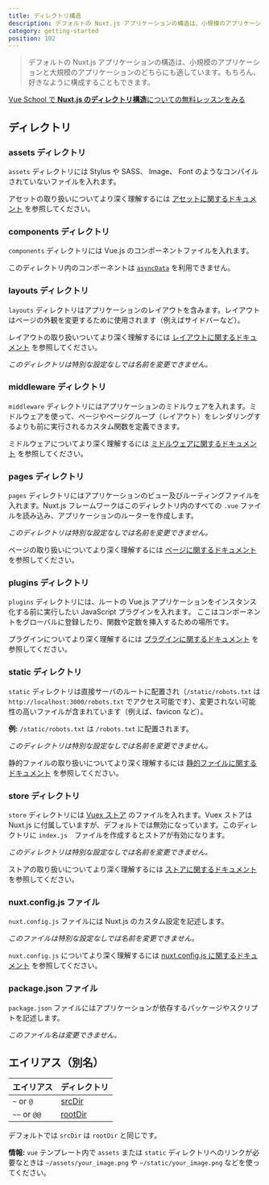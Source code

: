 ```yaml
---
title: ディレクトリ構造
description: デフォルトの Nuxt.js アプリケーションの構造は、小規模のアプリケーションと大規模のアプリケーションのどちらにも適しています。
category: getting-started
position: 102
---
```


> デフォルトの Nuxt.js アプリケーションの構造は、小規模のアプリケーションと大規模のアプリケーションのどちらにも適しています。もちろん、好きなように構成することもできます。

<div class="Promo__Video">
  <a href="https://vueschool.io/lessons/guided-nuxtjs-project-tour?friend=nuxt" target="_blank">
    <p class="Promo__Video__Icon">
      Vue School で <strong>Nuxt.js のディレクトリ構造</strong>についての無料レッスンをみる
    </p>
  </a>
</div>

## ディレクトリ

### assets ディレクトリ

`assets` ディレクトリには Stylus や SASS、 Image、 Font のようなコンパイルされていないファイルを入れます。

アセットの取り扱いについてより深く理解するには [アセットに関するドキュメント](/guide/assets) を参照してください。

### components ディレクトリ

`components` ディレクトリには Vue.js のコンポーネントファイルを入れます。

<div class="Alert Alert--orange">

このディレクトリ内のコンポーネントは [`asyncData`](/guide/async-data) を利用できません。

</div>

### layouts ディレクトリ

`layouts` ディレクトリはアプリケーションのレイアウトを含みます。レイアウトはページの外観を変更するために使用されます（例えばサイドバーなど）。

レイアウトの取り扱いついてより深く理解するには [レイアウトに関するドキュメント](/guide/views#レイアウト) を参照してください。

_このディレクトリは特別な設定なしでは名前を変更できません。_

### middleware ディレクトリ

`middleware` ディレクトリにはアプリケーションのミドルウェアを入れます。ミドルウェアを使って、ページやページグループ（レイアウト）をレンダリングするよりも前に実行されるカスタム関数を定義できます。

ミドルウェアについてより深く理解するには [ミドルウェアに関するドキュメント](/guide/routing#ミドルウェア) を参照してください。

### pages ディレクトリ

`pages` ディレクトリにはアプリケーションのビュー及びルーティングファイルを入れます。Nuxt.js フレームワークはこのディレクトリ内のすべての `.vue` ファイルを読み込み、アプリケーションのルーターを作成します。

_このディレクトリは特別な設定なしでは名前を変更できません。_

ページの取り扱いについてより深く理解するには [ページに関するドキュメント](/guide/views) を参照してください。

### plugins ディレクトリ

`plugins` ディレクトリには、ルートの Vue.js アプリケーションをインスタンス化する前に実行したい JavaScript プラグインを入れます。 ここはコンポーネントをグローバルに登録したり、関数や定数を挿入するための場所です。

プラグインについてより深く理解するには [プラグインに関するドキュメント](/guide/plugins) を参照してください。

### static ディレクトリ

`static` ディレクトリは直接サーバのルートに配置され（`/static/robots.txt` は `http://localhost:3000/robots.txt` でアクセス可能です）、変更されない可能性の高いファイルが含まれています（例えば、favicon など）。

**例:** `/static/robots.txt` は `/robots.txt` に配置されます。

_このディレクトリは特別な設定なしでは名前を変更できません。_

静的ファイルの取り扱いについてより深く理解するには [静的ファイルに関するドキュメント](/guide/assets#webpack-で扱わない静的ファイル) を参照してください。

### store ディレクトリ

`store` ディレクトリには [Vuex ストア](http://vuex.vuejs.org) のファイルを入れます。Vuex ストアは Nuxt.js に付属していますが、デフォルトでは無効になっています。このディレクトリに `index.js`　ファイルを作成するとストアが有効になります。

_このディレクトリは特別な設定なしでは名前を変更できません。_

ストアの取り扱いについてより深く理解するには [ストアに関するドキュメント](/guide/vuex-store) を参照してください。

### nuxt.config.js ファイル

`nuxt.config.js` ファイルには Nuxt.js のカスタム設定を記述します。

_このファイルは特別な設定なしでは名前を変更できません。_

`nuxt.config.js` についてより深く理解するには [nuxt.config.js に関するドキュメント](/guide/configuration) を参照してください。

### package.json ファイル

`package.json` ファイルにはアプリケーションが依存するパッケージやスクリプトを記述します。

_このファイル名は変更できません。_

## エイリアス（別名）

| エイリアス   | ディレクトリ                          |
| ------------ | ------------------------------------- |
| `~` or `@`   | [srcDir](/api/configuration-srcdir)   |
| `~~` or `@@` | [rootDir](/api/configuration-rootdir) |

デフォルトでは `srcDir` は `rootDir` と同じです。

<div class="Alert Alert--nuxt-green">

<b>情報:</b> `vue` テンプレート内で `assets` または `static` ディレクトリへのリンクが必要なときは `~/assets/your_image.png` や `~/static/your_image.png` などを使ってください。

</div>
